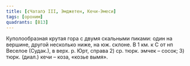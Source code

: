 ```yaml
---
title: [❮Чатал❯ III, Эмджетен, Кечи-Эмеси]
tags: [ороним]
quadrants: [В13]
---
```


Куполообразная крутая гора с двумя скальными пиками: один на вершине, другой
несколько ниже, на юж. склоне. В 1 км. к С от нп Веселое (Судак.), в верх. р.
Юрт, справа 2) ср. тюрк. эмчек – сосок; 3) тюрк. (диал.) кечи – коза, «козье
вымя».
